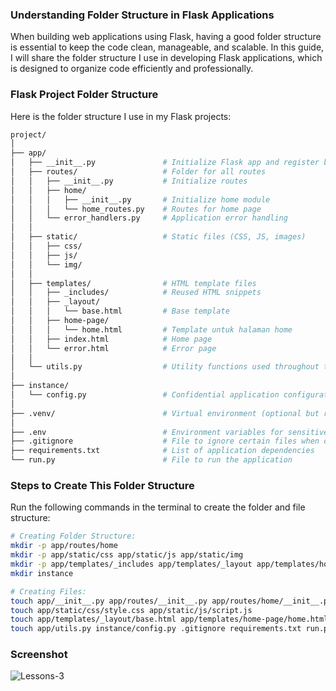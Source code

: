 <div class="space-y-3">
  <h3 class="text-lg leading-snug dark:text-zinc-300"><strong>Understanding Folder Structure in Flask Applications</strong></h3>
  <p>
    When building web applications using Flask, having a good folder structure is essential to keep the code clean, manageable, and scalable. In this guide, I will share the folder structure I use in developing Flask applications, which is designed to organize code efficiently and professionally.
  </p>
</div>

<div class="space-y-3">
  <h3 class="text-lg leading-snug dark:text-zinc-300"><strong>Flask Project Folder Structure</strong></h3>
  <p>
    Here is the folder structure I use in my Flask projects:
  </p>

```bash
project/
│
├── app/
│   ├── __init__.py               # Initialize Flask app and register blueprint
│   ├── routes/                   # Folder for all routes
│   │   ├── __init__.py           # Initialize routes
│   │   ├── home/
│   │   │   ├── __init__.py       # Initialize home module
│   │   │   └── home_routes.py    # Routes for home page
│   │   └── error_handlers.py     # Application error handling
│   │
│   ├── static/                   # Static files (CSS, JS, images)
│   │   ├── css/
│   │   ├── js/
│   │   └── img/
│   │
│   ├── templates/                # HTML template files
│   │   ├── _includes/            # Reused HTML snippets
│   │   ├── _layout/
│   │   │   └── base.html         # Base template
│   │   ├── home-page/
│   │   │   └── home.html         # Template untuk halaman home
│   │   ├── index.html            # Home page
│   │   └── error.html            # Error page
│   │
│   └── utils.py                  # Utility functions used throughout the application
│
├── instance/
│   └── config.py                 # Confidential application configuration
│
├── .venv/                        # Virtual environment (optional but recommended)
│
├── .env                          # Environment variables for sensitive configuration
├── .gitignore                    # File to ignore certain files when committing
├── requirements.txt              # List of application dependencies
└── run.py                        # File to run the application
```

</div>

<div class="space-y-3">
  <h3 class="text-lg leading-snug dark:text-zinc-300"><strong>Steps to Create This Folder Structure</strong></h3>
  <p>Run the following commands in the terminal to create the folder and file structure:</p>

```bash
# Creating Folder Structure:
mkdir -p app/routes/home
mkdir -p app/static/css app/static/js app/static/img
mkdir -p app/templates/_includes app/templates/_layout app/templates/home-page
mkdir instance
```

```bash
# Creating Files:
touch app/__init__.py app/routes/__init__.py app/routes/home/__init__.py app/routes/home/home_routes.py app/routes/error_handlers.py
touch app/static/css/style.css app/static/js/script.js
touch app/templates/_layout/base.html app/templates/home-page/home.html app/templates/index.html app/templates/error.html
touch app/utils.py instance/config.py .gitignore requirements.txt run.py .env
```
</div>


<div class="space-y-3">
  <h3 class="text-lg leading-snug dark:text-zinc-300"><strong>Screenshot</strong></h3>
  <p class="rounded-xl w-full border border-zinc-200 dark:border-zinc-800">
    <img 
      src="https://res.cloudinary.com/aiiimmmm/image/upload/v1725612244/Lessons-3_ugbm5c.png" 
      alt="Lessons-3" 
    />
  </p>
</div>
